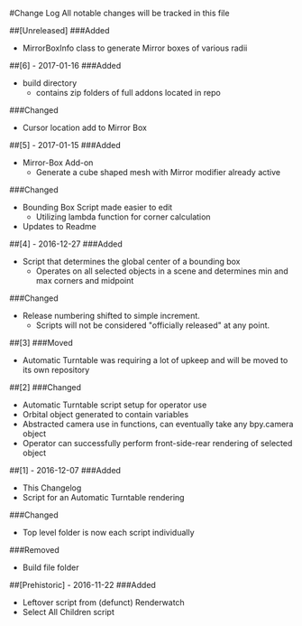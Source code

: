 #Change Log
All notable changes will be tracked in this file

##[Unreleased]
###Added
- MirrorBoxInfo class to generate Mirror boxes of various radii

##[6] - 2017-01-16
###Added
- build directory
	- contains zip folders of full addons located in repo

###Changed
- Cursor location add to Mirror Box

##[5] - 2017-01-15
###Added
- Mirror-Box Add-on
	- Generate a cube shaped mesh with Mirror modifier already active

###Changed
- Bounding Box Script made easier to edit
	- Utilizing lambda function for corner calculation
- Updates to Readme

##[4] - 2016-12-27
###Added
- Script that determines the global center of a bounding box
	- Operates on all selected objects in a scene and determines min and max corners and midpoint 

###Changed
- Release numbering shifted to simple increment. 
	- Scripts will not be considered "officially released" at any point.

##[3]
###Moved
- Automatic Turntable was requiring a lot of upkeep and will be moved to its own repository

##[2]
###Changed
- Automatic Turntable script setup for operator use
- Orbital object generated to contain variables
- Abstracted camera use in functions, can eventually take any bpy.camera object
- Operator can successfully perform front-side-rear rendering of selected object

##[1] - 2016-12-07
###Added
- This Changelog
- Script for an Automatic Turntable rendering

###Changed
- Top level folder is now each script individually

###Removed
- Build file folder

##[Prehistoric] - 2016-11-22
###Added
- Leftover script from (defunct) Renderwatch
- Select All Children script
